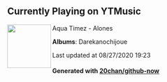 ## Currently Playing on YTMusic

[<img align="left" width="100" src="https://lh3.googleusercontent.com/L1xDBwD84LXwydnAyi5Oco31KIeRSqIc-0Ptvp2dW28PjG_PIZ5w3dlHBlVpoMvfomo-hLRFnk3m33E">](https://music.youtube.com/channel/UCAtLPtdf3NxaabgXCqYehoQ)

Aqua Timez - Alones

**Albums**: Darekanochijoue

Last updated at 08/27/2020 19:23

#### Generated with [20chan/github-now](https://github.com/20chan/github-now)


<!--
**20chan/20chan** is a ✨ _special_ ✨ repository because its `README.md` (this file) appears on your GitHub profile.

Here are some ideas to get you started:

- 🔭 I’m currently working on ...
- 🌱 I’m currently learning ...
- 👯 I’m looking to collaborate on ...
- 🤔 I’m looking for help with ...
- 💬 Ask me about ...
- 📫 How to reach me: ...
- 😄 Pronouns: ...
- ⚡ Fun fact: ...
-->
